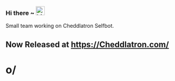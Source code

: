 ### Hi there ~ <img src="https://user-images.githubusercontent.com/1303154/88677602-1635ba80-d120-11ea-84d8-d263ba5fc3c0.gif" width="24px" alt="hi">

Small team working on Cheddlatron Selfbot.

## Now Released at https://Cheddlatron.com/

# o/
